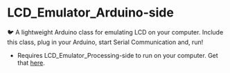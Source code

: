 # LCD_Emulator_Arduino-side
🐦 A lightweight Arduino class for emulating LCD on your computer. Include this class, plug in your Arduino, start Serial Communication and, run!


* Requires LCD_Emulator_Processing-side to run on your computer. Get that [here](https://github.com/AbelWondafrash/LCD_Emulator_for_Arduino).
